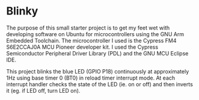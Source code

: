 # Blinky
The purpose of this small starter project is to get my feet wet with developing software on Ubuntu for microcontrollers using the GNU Arm 
Embedded Toolchain. The microcontroller I used is the Cypress FM4 S6E2CCAJ0A MCU Pioneer developer kit. I used the Cypress Semiconductor 
Peripheral Driver Library (PDL) and the GNU MCU Eclipse IDE.

This project blinks the blue LED (GPIO P18) continuously at approximately 1Hz using base timer 0 (BT0) in reload timer interrupt mode. At
each interrupt handler checks the state of the LED (ie. on or off) and then inverts it (eg. if LED off, turn LED on). 
